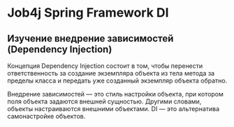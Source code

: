 # Job4j Spring Framework DI
## Изучение внедрение зависимостей (Dependency Injection)

Концепция Dependency Injection состоит в том, чтобы перенести ответственность за создание экземпляра объекта из тела метода за пределы класса и передать уже созданный экземпляр объекта обратно.

Внедрение зависимостей — это стиль настройки объекта, при котором поля объекта задаются внешней сущностью. Другими словами, объекты настраиваются внешними объектами. DI — это альтернатива самонастройке объектов.